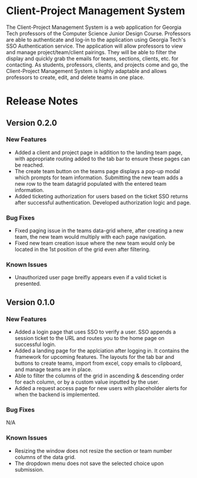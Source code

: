 # Client-Project Management System
The Client-Project Management System is a web application for Georgia Tech professors of the Computer Science Junior Design Course. Professors are able to authenticate and log-in to the application using Georgia Tech's SSO Authentication service. The application will allow professors to view and manage project/team/client pairings. They will be able to filter the display and quickly grab the emails for teams, sections, clients, etc. for contacting. As students, professors, clients, and projects come and go, the Client-Project Management System is highly adaptable and allows professors to create, edit, and delete teams in one place. 

# Release Notes

## Version 0.2.0
### New Features
* Added a client and project page in addition to the landing team page, with appropriate routing added to the tab bar to ensure these pages can be reached.
* The create team button on the teams page displays a pop-up modal which prompts for team information. Submitting the new team adds a new row to the team datagrid populated with the entered team information. 
* Added ticketing authorization for users based on the ticket SSO returns after successful authentication. Developed authorization logic and page.

### Bug Fixes
* Fixed paging issue in the teams data-grid where, after creating a new team, the new team would multiply with each page navigation. 
* Fixed new team creation issue where the new team would only be located in the 1st position of the grid even after filtering. 

### Known Issues
* Unauthorized user page breifly appears even if a valid ticket is presented.

## Version 0.1.0
### New Features
* Added a login page that uses SSO to verify a user. SSO appends a session ticket to the URL and routes you to the home page on successful login. 
* Added a landing page for the applciation after logging in. It contains the framework for upcoming features. The layouts for the tab bar and buttons to create teams, import from excel, copy emails to clipboard, and manage teams are in place.
* Able to filter the columns of the grid in ascending & descending order for each column, or by a custom value inputted by the user. 
* Added a request access page for new users with placeholder alerts for when the backend is implemented.

### Bug Fixes
N/A

### Known Issues 
* Resizing the window does not resize the section or team number columns of the data grid. 
* The dropdown menu does not save the selected choice upon submission.
